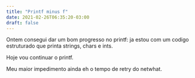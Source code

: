 ```yaml
---
title: "Printf minus f"
date: 2021-02-26T06:35:20-03:00
draft: false
---
```


Ontem consegui dar um bom progresso no printf: ja estou com um codigo estruturado que printa strings, chars e ints.

Hoje vou continuar o printf.

Meu maior impedimento ainda eh o tempo de retry do netwhat.

